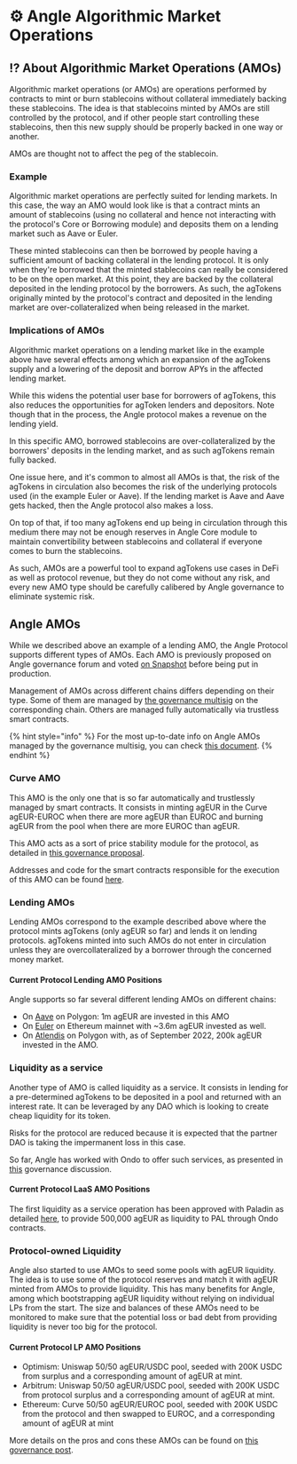# ⚙️ Angle Algorithmic Market Operations

## ⁉️ About Algorithmic Market Operations (AMOs)

Algorithmic market operations (or AMOs) are operations performed by contracts to mint or burn stablecoins without collateral immediately backing these stablecoins. The idea is that stablecoins minted by AMOs are still controlled by the protocol, and if other people start controlling these stablecoins, then this new supply should be properly backed in one way or another.

AMOs are thought not to affect the peg of the stablecoin.

### Example

Algorithmic market operations are perfectly suited for lending markets. In this case, the way an AMO would look like is that a contract mints an amount of stablecoins (using no collateral and hence not interacting with the protocol's Core or Borrowing module) and deposits them on a lending market such as Aave or Euler.

These minted stablecoins can then be borrowed by people having a sufficient amount of backing collateral in the lending protocol. It is only when they're borrowed that the minted stablecoins can really be considered to be on the open market. At this point, they are backed by the collateral deposited in the lending protocol by the borrowers. As such, the agTokens originally minted by the protocol's contract and deposited in the lending market are over-collateralized when being released in the market.

### Implications of AMOs

Algorithmic market operations on a lending market like in the example above have several effects among which an expansion of the agTokens supply and a lowering of the deposit and borrow APYs in the affected lending market.

While this widens the potential user base for borrowers of agTokens, this also reduces the opportunities for agToken lenders and depositors. Note though that in the process, the Angle protocol makes a revenue on the lending yield.

In this specific AMO, borrowed stablecoins are over-collateralized by the borrowers' deposits in the lending market, and as such agTokens remain fully backed.

One issue here, and it's common to almost all AMOs is that, the risk of the agTokens in circulation also becomes the risk of the underlying protocols used (in the example Euler or Aave). If the lending market is Aave and Aave gets hacked, then the Angle protocol also makes a loss.

On top of that, if too many agTokens end up being in circulation through this medium there may not be enough reserves in Angle Core module to maintain convertibility between stablecoins and collateral if everyone comes to burn the stablecoins.

As such, AMOs are a powerful tool to expand agTokens use cases in DeFi as well as protocol revenue, but they do not come without any risk, and every new AMO type should be carefully calibered by Angle governance to eliminate systemic risk.

## Angle AMOs

While we described above an example of a lending AMO, the Angle Protocol supports different types of AMOs. Each AMO is previously proposed on Angle governance forum and voted [on Snapshot](https://snapshot.org/#/anglegovernance.eth) before being put in production.

Management of AMOs across different chains differs depending on their type. Some of them are managed by [the governance multisig](/governance/angle-dao.md#🗳-voting) on the corresponding chain. Others are managed fully automatically via trustless smart contracts.

{% hint style="info" %}
For the most up-to-date info on Angle AMOs managed by the governance multisig, you can check [this document](https://docs.google.com/spreadsheets/d/1RM2wvtGT1B8sGZ5NbKFry-DJMTgZBNvJYE963xZqL7A/edit?usp=sharing).
{% endhint %}

### Curve AMO

This AMO is the only one that is so far automatically and trustlessly managed by smart contracts. It consists in minting agEUR in the Curve agEUR-EUROC when there are more agEUR than EUROC and burning agEUR from the pool when there are more EUROC than agEUR.

This AMO acts as a sort of price stability module for the protocol, as detailed in [this governance proposal](https://gov.angle.money/t/aip-27-deploy-amo-on-the-curve-ageur-euroc-pool/473).

Addresses and code for the smart contracts responsible for the execution of this AMO can be found [here](https://developers.angle.money/overview/smart-contracts/mainnet-contracts#algorithmic-market-operations).

### Lending AMOs

Lending AMOs correspond to the example described above where the protocol mints agTokens (only agEUR so far) and lends it on lending protocols. agTokens minted into such AMOs do not enter in circulation unless they are overcollateralized by a borrower through the concerned money market.

#### Current Protocol Lending AMO Positions

Angle supports so far several different lending AMOs on different chains:

- On [Aave](https://app.aave.com/reserve-overview/?underlyingAsset=0xe0b52e49357fd4daf2c15e02058dce6bc0057db4&marketName=proto_polygon_v3) on Polygon: 1m agEUR are invested in this AMO
- On [Euler](https://app.euler.finance/market/0x1a7e4e63778b4f12a199c062f3efdd288afcbce8) on Ethereum mainnet with ~3.6m agEUR invested as well.
- On [Atlendis](https://app.atlendis.io/pools/0x712a20869e4630d50c37ba0dde9918676224f819b47e8e76eb46ab223056146a/deposit) on Polygon with, as of September 2022, 200k agEUR invested in the AMO.

### Liquidity as a service

Another type of AMO is called liquidity as a service. It consists in lending for a pre-determined agTokens to be deposited in a pool and returned with an interest rate. It can be leveraged by any DAO which is looking to create cheap liquidity for its token.

Risks for the protocol are reduced because it is expected that the partner DAO is taking the impermanent loss in this case.

So far, Angle has worked with Ondo to offer such services, as presented in [this](https://gov.angle.money/t/proposal-angle-ondo-liquidity-as-a-service-program/320) governance discussion.

#### Current Protocol LaaS AMO Positions

The first liquidity as a service operation has been approved with Paladin as detailed [here](https://gov.angle.money/t/liquidity-as-a-service-partnership-with-paladin/322), to provide 500,000 agEUR as liquidity to PAL through Ondo contracts.

### Protocol-owned Liquidity

Angle also started to use AMOs to seed some pools with agEUR liquidity. The idea is to use some of the protocol reserves and match it with agEUR minted from AMOs to provide liquidity. This has many benefits for Angle, among which bootstrapping agEUR liquidity without relying on individual LPs from the start. The size and balances of these AMOs need to be monitored to make sure that the potential loss or bad debt from providing liquidity is never too big for the protocol.

#### Current Protocol LP AMO Positions

- Optimism: Uniswap 50/50 agEUR/USDC pool, seeded with 200K USDC from surplus and a corresponding amount of agEUR at mint.
- Arbitrum: Uniswap 50/50 agEUR/USDC pool, seeded with 200K USDC from protocol surplus and a corresponding amount of agEUR at mint.
- Ethereum: Curve 50/50 agEUR/EUROC pool, seeded with 200K USDC from the protocol and then swapped to EUROC, and a corresponding amount of agEUR at mint

More details on the pros and cons these AMOs can be found on [this governance post](https://gov.angle.money/t/aip-14-seed-univ3-ageur-usdc-pools-on-optimism-and-arbitrum-using-protocol-surplus-and-amos/396).

